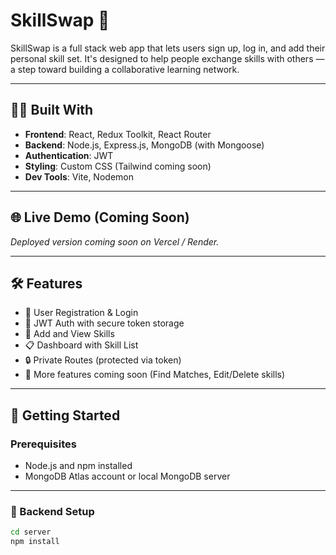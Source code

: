 # SkillSwap 🔄

SkillSwap is a full stack web app that lets users sign up, log in, and add their personal skill set. It's designed to help people exchange skills with others — a step toward building a collaborative learning network.

---

## 🧑‍💻 Built With

- **Frontend**: React, Redux Toolkit, React Router
- **Backend**: Node.js, Express.js, MongoDB (with Mongoose)
- **Authentication**: JWT
- **Styling**: Custom CSS (Tailwind coming soon)
- **Dev Tools**: Vite, Nodemon

---

## 🌐 Live Demo (Coming Soon)
*Deployed version coming soon on Vercel / Render.*

---

## 🛠️ Features

- 🔐 User Registration & Login
- 🔁 JWT Auth with secure token storage
- 🧠 Add and View Skills
- 📋 Dashboard with Skill List
- 🔒 Private Routes (protected via token)
- 🎯 More features coming soon (Find Matches, Edit/Delete skills)

---

## 🚀 Getting Started

### Prerequisites
- Node.js and npm installed
- MongoDB Atlas account or local MongoDB server

---

### 🔧 Backend Setup

```bash
cd server
npm install
